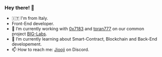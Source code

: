 ### Hey there! 👋

<!--
**Jiooji/Jiooji** is a ✨ _special_ ✨ repository because its `README.md` (this file) appears on your GitHub profile.
-->

- 🇮🇹 I'm from Italy.
- Front-End developer.
- 🔭 I’m currently working with [0x7183](https://github.com/0x7183) and [toran777](https://github.com/toran777/) on our common project [BIG-Labs](https://github.com/BIG-Labs).
- 🌱 I’m currently learning about Smart-Contract, Blockchain and Back-End developement.
- 📫 How to reach me: [Jiooji](https://discordapp.com/users/296303948292292611) on Discord.
